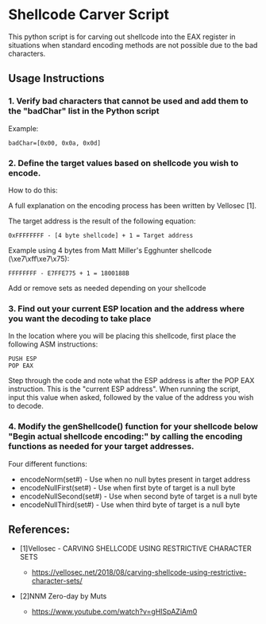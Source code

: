 # Shellcode Carver Script

This python script is for carving out shellcode into the EAX register in situations when standard encoding methods are not possible due to the bad characters.

## Usage Instructions

### 1. Verify bad characters that cannot be used and add them to the "badChar" list in the Python script

Example:

```
badChar=[0x00, 0x0a, 0x0d]
```


### 2. Define the target values based on shellcode you wish to encode. 

How to do this:

A full explanation on the encoding process has been written by Vellosec [1].

The target address is the result of the following equation:

```
0xFFFFFFFF - [4 byte shellcode] + 1 = Target address
```

Example using 4 bytes from Matt Miller's Egghunter shellcode (\xe7\xff\xe7\x75):
```
FFFFFFFF - E7FFE775 + 1 = 1800188B
```

Add or remove sets as needed depending on your shellcode



### 3. Find out your current ESP location and the address where you want the decoding to take place

In the location where you will be placing this shellcode, first place the following ASM instructions:

```
PUSH ESP
POP EAX
```

Step through the code and note what the ESP address is after the POP EAX instruction. This is the "current ESP address". 
When running the script, input this value when asked, followed by the value of the address you wish to decode.



### 4. Modify the genShellcode() function for your shellcode below "Begin actual shellcode encoding:" by calling the encoding functions as needed for your target addresses.

Four different functions:

- encodeNorm(set#) - Use when no null bytes present in target address
- encodeNullFirst(set#) - Use when first byte of target is a null byte
- encodeNullSecond(set#) - Use when second byte of target is a null byte
- encodeNullThird(set#) - Use when third byte of target is a null byte


## References:
- [1]Vellosec - CARVING SHELLCODE USING RESTRICTIVE CHARACTER SETS
    - https://vellosec.net/2018/08/carving-shellcode-using-restrictive-character-sets/


- [2]NNM Zero-day by Muts
    - https://www.youtube.com/watch?v=gHISpAZiAm0

